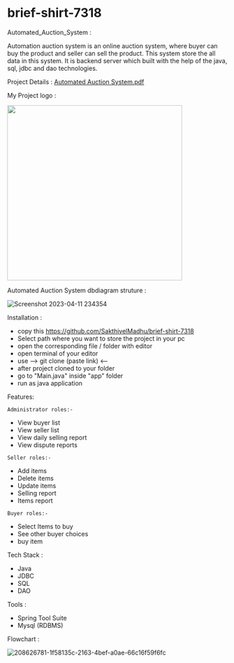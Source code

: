 # brief-shirt-7318 <br>

Automated_Auction_System : <br>

Automation auction system is an online auction system, where buyer can buy the product and seller can sell the product. This system store the all data in this system. It is backend server which built with the help of the java, sql, jdbc and dao technologies.

Project Details : [Automated Auction System.pdf](https://github.com/SakthivelMadhu/brief-shirt-7318/files/11125193/Automated.Auction.System.pdf)


My Project logo : <br>

<img  width="400px" height="400px" src="https://user-images.githubusercontent.com/62326876/229209556-08fb3114-6b9e-426f-b22f-e95e16472785.gif" />

Automated Auction System dbdiagram struture : 

![Screenshot 2023-04-11 234354](https://user-images.githubusercontent.com/62326876/231253126-c8124109-0f45-4624-86f2-85ef3457061b.png)



Installation : <br>
*    copy this https://github.com/SakthivelMadhu/brief-shirt-7318 <br>
*    Select path where you want to store the project in your pc <br>
*    open the corresponding file / folder with editor <br>
*    open terminal of your editor <br>
*    use --> git clone (paste link) <-- <br>
*    after project cloned to your folder <br>
*    go to "Main.java" inside "app" folder <br>
*    run as java application <br>


Features: <br>

    Administrator roles:-

*    View buyer list
*    View seller list
*    View daily selling report
*    View dispute reports

    Seller roles:-

*    Add items
*    Delete items
*    Update items
*    Selling report
*    Items report

    Buyer roles:-

*    Select Items to buy
*    See other buyer choices
*    buy item

Tech Stack : <br>
*    Java <br>
*    JDBC <br>
*    SQL <br>
*    DAO <br>
    
    
   
Tools :  <br>
*    Spring Tool Suite <br>
*    Mysql (RDBMS) <br>


Flowchart : <br>

![208626781-1f58135c-2163-4bef-a0ae-66c16f59f6fc](https://user-images.githubusercontent.com/62326876/229425496-456b1267-a6f5-4e85-8e6e-ffbb8782cb83.jpeg)
